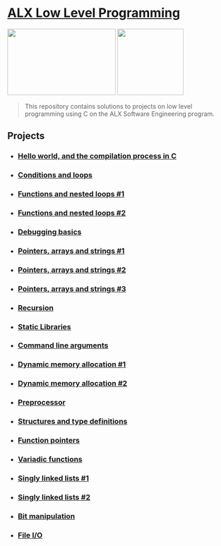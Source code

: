 # [ALX Low Level Programming](https://github.com/leulyk/alx-low_level_programming)

<p float="left">
<img src="https://lh3.googleusercontent.com/oVJxT1yn7vwaEM8t9A5MGL6emG0j-_uqHa5H8ikWLvl6Ka-nVmUJZblqWDqPiY-S6itPLnZNgcc8rviK8AVT65l_a3zHiyctwy8=s0" width="245" height="150"/>
<img src="https://blog.holbertonschool.com/wp-content/uploads/2019/04/instagram_feed180.jpg" width = "150" height="150"/>
</p>

> This repository contains solutions to projects on low level programming using C on the ALX Software Engineering program.

## Projects

- ### [Hello world, and the compilation process in C](https://github.com/leulyk/alx-low_level_programming/tree/main/0x00-hello_world)

- ### [Conditions and loops](https://github.com/leulyk/alx-low_level_programming/tree/main/0x01-variables_if_else_while)

- ### [Functions and nested loops #1](https://github.com/leulyk/alx-low_level_programming/tree/main/0x02-functions_nested_loops)

- ### [Functions and nested loops #2](https://github.com/leulyk/alx-low_level_programming/tree/main/0x04-more_functions_nested_loops)

- ### [Debugging basics](https://github.com/leulyk/alx-low_level_programming/tree/main/0x03-debugging)

- ### [Pointers, arrays and strings #1](https://github.com/leulyk/alx-low_level_programming/tree/main/0x05-pointers_arrays_strings)

- ### [Pointers, arrays and strings #2](https://github.com/leulyk/alx-low_level_programming/tree/main/0x06-pointers_arrays_strings)

- ### [Pointers, arrays and strings #3](https://github.com/leulyk/alx-low_level_programming/tree/main/0x07-pointers_arrays_strings)

- ### [Recursion](https://github.com/leulyk/alx-low_level_programming/tree/main/0x08-recursion)

- ### [Static Libraries](https://github.com/leulyk/alx-low_level_programming/tree/main/0x09-static_libraries)

- ### [Command line arguments](https://github.com/leulyk/alx-low_level_programming/tree/main/0x0A-argc_argv)

- ### [Dynamic memory allocation #1](https://github.com/leulyk/alx-low_level_programming/tree/main/0x0B-malloc_free)

- ### [Dynamic memory allocation #2](https://github.com/leulyk/alx-low_level_programming/tree/main/0x0C-more_malloc_free)

- ### [Preprocessor](https://github.com/leulyk/alx-low_level_programming/tree/main/0x0D-preprocessor)

- ### [Structures and type definitions](https://github.com/leulyk/alx-low_level_programming/tree/main/0x0E-structures_typedef)

- ### [Function pointers](https://github.com/leulyk/alx-low_level_programming/tree/main/0x0F-function_pointers)

- ### [Variadic functions](https://github.com/leulyk/alx-low_level_programming/tree/main/0x10-variadic_functions)

- ### [Singly linked lists #1](https://github.com/leulyk/alx-low_level_programming/tree/main/0x12-singly_linked_lists)

- ### [Singly linked lists #2](https://github.com/leulyk/alx-low_level_programming/tree/main/0x13-more_singly_linked_lists)

- ### [Bit manipulation](https://github.com/leulyk/alx-low_level_programming/tree/main/0x14-bit_manipulation)

- ### [File I/O](https://github.com/leulyk/alx-low_level_programming/tree/main/0x15-file_io)
